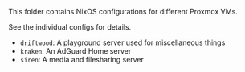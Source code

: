 This folder contains NixOS configurations for different Proxmox VMs.

See the individual configs for details.

- `driftwood`: A playground server used for miscellaneous things
- `kraken`: An AdGuard Home server
- `siren`: A media and filesharing server
